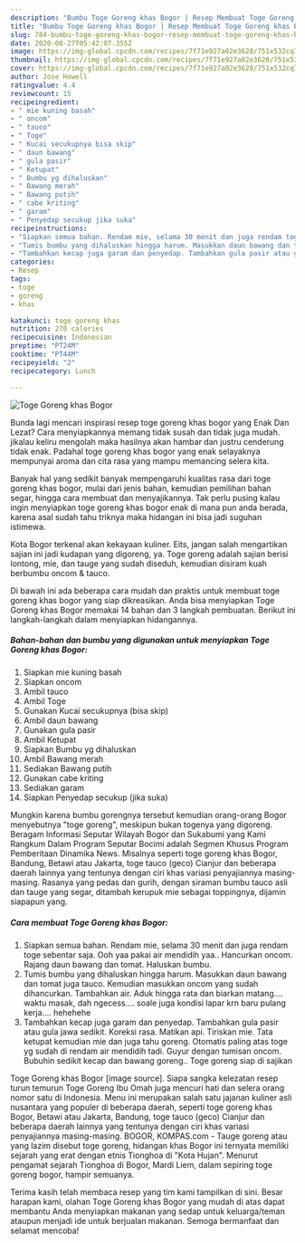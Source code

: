 ```yaml
---
description: "Bumbu Toge Goreng khas Bogor | Resep Membuat Toge Goreng khas Bogor Yang Enak Dan Mudah"
title: "Bumbu Toge Goreng khas Bogor | Resep Membuat Toge Goreng khas Bogor Yang Enak Dan Mudah"
slug: 784-bumbu-toge-goreng-khas-bogor-resep-membuat-toge-goreng-khas-bogor-yang-enak-dan-mudah
date: 2020-08-27T05:42:07.355Z
image: https://img-global.cpcdn.com/recipes/7f71e927a02e3628/751x532cq70/toge-goreng-khas-bogor-foto-resep-utama.jpg
thumbnail: https://img-global.cpcdn.com/recipes/7f71e927a02e3628/751x532cq70/toge-goreng-khas-bogor-foto-resep-utama.jpg
cover: https://img-global.cpcdn.com/recipes/7f71e927a02e3628/751x532cq70/toge-goreng-khas-bogor-foto-resep-utama.jpg
author: Jose Howell
ratingvalue: 4.4
reviewcount: 15
recipeingredient:
- " mie kuning basah"
- " oncom"
- " tauco"
- " Toge"
- " Kucai secukupnya bisa skip"
- " daun bawang"
- " gula pasir"
- " Ketupat"
- " Bumbu yg dihaluskan"
- " Bawang merah"
- " Bawang putih"
- " cabe kriting"
- " garam"
- " Penyedap secukup jika suka"
recipeinstructions:
- "Siapkan semua bahan. Rendam mie, selama 30 menit dan juga rendam toge sebentar saja. Ooh yaa pakai air mendidih yaa.. Hancurkan oncom. Rajang daun bawang dan tomat. Haluskan bumbu."
- "Tumis bumbu yang dihaluskan hingga harum. Masukkan daun bawang dan tomat juga tauco. Kemudian masukkan oncom yang sudah dihancurkan. Tambahkan air. Aduk hingga rata dan biarkan matang.... waktu masak, dah ngecess.... soale juga kondisi lapar krn baru pulang kerja.... hehehehe"
- "Tambahkan kecap juga garam dan penyedap. Tambahkan gula pasir atau gula jawa sedikit. Koreksi rasa. Matikan api. Tiriskan mie. Tata ketupat kemudian mie dan juga tahu goreng. Otomatis paling atas toge yg sudah di rendam air mendidih tadi. Guyur dengan tumisan oncom. Bubuhin sedikit kecap dan bawang goreng.. Toge goreng siap di sajikan"
categories:
- Resep
tags:
- toge
- goreng
- khas

katakunci: toge goreng khas 
nutrition: 270 calories
recipecuisine: Indonesian
preptime: "PT24M"
cooktime: "PT44M"
recipeyield: "2"
recipecategory: Lunch

---
```



![Toge Goreng khas Bogor](https://img-global.cpcdn.com/recipes/7f71e927a02e3628/751x532cq70/toge-goreng-khas-bogor-foto-resep-utama.jpg)

Bunda lagi mencari inspirasi resep toge goreng khas bogor yang Enak Dan Lezat? Cara menyiapkannya memang tidak susah dan tidak juga mudah. jikalau keliru mengolah maka hasilnya akan hambar dan justru cenderung tidak enak. Padahal toge goreng khas bogor yang enak selayaknya mempunyai aroma dan cita rasa yang mampu memancing selera kita.

Banyak hal yang sedikit banyak mempengaruhi kualitas rasa dari toge goreng khas bogor, mulai dari jenis bahan, kemudian pemilihan bahan segar, hingga cara membuat dan menyajikannya. Tak perlu pusing kalau ingin menyiapkan toge goreng khas bogor enak di mana pun anda berada, karena asal sudah tahu triknya maka hidangan ini bisa jadi suguhan istimewa.

Kota Bogor terkenal akan kekayaan kuliner. Eits, jangan salah mengartikan sajian ini jadi kudapan yang digoreng, ya. Toge goreng adalah sajian berisi lontong, mie, dan tauge yang sudah diseduh, kemudian disiram kuah berbumbu oncom &amp; tauco.


Di bawah ini ada beberapa cara mudah dan praktis untuk membuat toge goreng khas bogor yang siap dikreasikan. Anda bisa menyiapkan Toge Goreng khas Bogor memakai 14 bahan dan 3 langkah pembuatan. Berikut ini langkah-langkah dalam menyiapkan hidangannya.

<!--inarticleads1-->

##### Bahan-bahan dan bumbu yang digunakan untuk menyiapkan Toge Goreng khas Bogor:

1. Siapkan  mie kuning basah
1. Siapkan  oncom
1. Ambil  tauco
1. Ambil  Toge
1. Gunakan  Kucai secukupnya (bisa skip)
1. Ambil  daun bawang
1. Gunakan  gula pasir
1. Ambil  Ketupat
1. Siapkan  Bumbu yg dihaluskan
1. Ambil  Bawang merah
1. Sediakan  Bawang putih
1. Gunakan  cabe kriting
1. Sediakan  garam
1. Siapkan  Penyedap secukup (jika suka)


Mungkin karena bumbu gorengnya tersebut kemudian orang-orang Bogor menyebutnya &#34;toge goreng&#34;, meskipun bukan togenya yang digoreng. Beragam Informasi Seputar Wilayah Bogor dan Sukabumi yang Kami Rangkum Dalam Program Seputar Bocimi adalah Segmen Khusus Program Pemberitaan Dinamika News. Misalnya seperti toge goreng khas Bogor, Bandung, Betawi atau Jakarta, toge tauco (geco) Cianjur dan beberapa daerah lainnya yang tentunya dengan ciri khas variasi penyajiannya masing-masing. Rasanya yang pedas dan gurih, dengan siraman bumbu tauco asli dan tauge yang segar, ditambah kerupuk mie sebagai toppingnya, dijamin siapapun yang. 

<!--inarticleads2-->

##### Cara membuat Toge Goreng khas Bogor:

1. Siapkan semua bahan. Rendam mie, selama 30 menit dan juga rendam toge sebentar saja. Ooh yaa pakai air mendidih yaa.. Hancurkan oncom. Rajang daun bawang dan tomat. Haluskan bumbu.
1. Tumis bumbu yang dihaluskan hingga harum. Masukkan daun bawang dan tomat juga tauco. Kemudian masukkan oncom yang sudah dihancurkan. Tambahkan air. Aduk hingga rata dan biarkan matang.... waktu masak, dah ngecess.... soale juga kondisi lapar krn baru pulang kerja.... hehehehe
1. Tambahkan kecap juga garam dan penyedap. Tambahkan gula pasir atau gula jawa sedikit. Koreksi rasa. Matikan api. Tiriskan mie. Tata ketupat kemudian mie dan juga tahu goreng. Otomatis paling atas toge yg sudah di rendam air mendidih tadi. Guyur dengan tumisan oncom. Bubuhin sedikit kecap dan bawang goreng.. Toge goreng siap di sajikan


Toge Goreng khas Bogor [image source]. Siapa sangka kelezatan resep turun temurun Toge Goreng Ibu Omah juga mencuri hati dan selera orang nomor satu di Indonesia. Menu ini merupakan salah satu jajanan kuliner asli nusantara yang populer di beberapa daerah, seperti toge goreng khas Bogor, Betawi atau Jakarta, Bandung, toge tauco (geco) Cianjur dan beberapa daerah lainnya yang tentunya dengan ciri khas variasi penyajiannya masing-masing. BOGOR, KOMPAS.com - Tauge goreng atau yang lazim disebut toge goreng, hidangan khas Bogor ini ternyata memiliki sejarah yang erat dengan etnis Tionghoa di &#34;Kota Hujan&#34;. Menurut pengamat sejarah Tionghoa di Bogor, Mardi Liem, dalam sepiring toge goreng bogor, hampir semuanya. 

Terima kasih telah membaca resep yang tim kami tampilkan di sini. Besar harapan kami, olahan Toge Goreng khas Bogor yang mudah di atas dapat membantu Anda menyiapkan makanan yang sedap untuk keluarga/teman ataupun menjadi ide untuk berjualan makanan. Semoga bermanfaat dan selamat mencoba!
